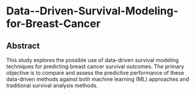 # Data--Driven-Survival-Modeling-for-Breast-Cancer
## Abstract
This study explores the possible use of data-driven survival modeling techniques for predicting breast cancer survival outcomes. The primary objective is to compare and assess the predictive performance of these data-driven methods against both machine learning (ML) approaches and traditional survival analysis methods.
